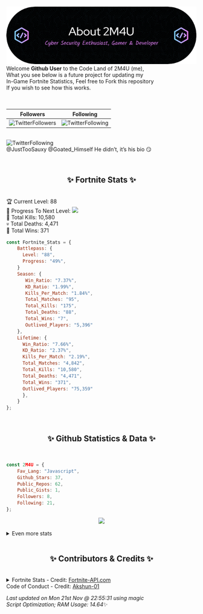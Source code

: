 
  ![Header](./src/github-banner.png)
  <br>
  Welcome **Github User** to the Code Land of 2M4U (me),<br>
  What you see below is a future project for updating my<br>
  In-Game Fortnite Statistics, Feel free to Fork this repository<br>
  If you wish to see how this works.
  <br><br>
  <br>
  
  | Followers  | Following |
  | ---------- |:---------:|
  | ![TwitterFollowers](https://img.shields.io/badge/Twitter%20Followers-81-blue)  | ![TwitterFollowing](https://img.shields.io/badge/Twitter%20Following-232-blue)  |


  <br>![TwitterFollowing](https://img.shields.io/badge/Latest%20Tweet--blue)<br>
  @JustTooSauxy @Goated_Himself He didn’t, it’s his bio 😏
   
  <br><h2 align="center"> ✨ Fortnite Stats ✨</h2><br>
  🏆 Current Level: 88<br>
  🎉 Progress To Next Level: ![](https://geps.dev/progress/49)<br>
  🎯 Total Kills: 10,580<br>
  💀 Total Deaths: 4,471<br>
  👑 Total Wins: 371<br>

```js
const Fortnite_Stats = {
    Battlepass: {
      Level: "88",
      Progress: "49%",    
    }
    Season: { 
       Win_Ratio: "7.37%",
       KD_Ratio: "1.99%",
       Kills_Per_Match: "1.84%",
       Total_Matches: "95",
       Total_Kills: "175",
       Total_Deaths: "88",
       Total_Wins: "7",
       Outlived_Players: "5,396"
    },
    Lifetime: {
      Win_Ratio: "7.66%",
      KD_Ratio: "2.37%",
      Kills_Per_Match: "2.19%",
      Total_Matches: "4,842",
      Total_Kills: "10,580",
      Total_Deaths: "4,471",
      Total_Wins: "371",
      Outlived_Players: "75,359"
      },
    }
}; 
```


<br><h2 align="center"> ✨ Github Statistics & Data ✨</h2><br>

```js
const 2M4U = {
    Fav_Lang: "Javascript",
    Github_Stars: 37,
    Public_Repos: 62,
    Public_Gists: 1,
    Followers: 8,
    Following: 21,
}; 
```

<p align="center">
<img src="https://github-readme-streak-stats.herokuapp.com/?user=2M4U&theme=tokyonight">
</p>
<details>
  <summary>
      Even more stats
  </summary>
  <p align="center">
    <img src="https://github-profile-trophy.vercel.app/?username=2M4U&theme=dracula">
    <img src="https://github-readme-stats.vercel.app/api?username=2M4U&theme=tokyonight&count_private=true&show_icons=true&include_all_commits=true">
  </p>
</details>
<br><h2 align="center"> ✨ Contributors & Credits ✨</h2><br>
<details>
  <summary>
      Fortnite Stats - Credit: <a href="https://fortnite-api.com/?utm_source=github.com/2M4U/2M4U">Fortnite-API.com</a><br>
      Code of Conduct - Credit: <a href="https://github.com/Akshun-01">Akshun-01</a>
  </summary>
</details>

<!-- Last updated on Mon Nov 21 2022 22:55:31 GMT+0000 (Coordinated Universal Time) ;-;-->
<i>Last updated on  Mon 21st Nov @ 22:55:31 using magic<br>
Script Optimization; RAM Usage: 14.64</i>✨